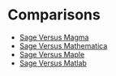 

# Comparisons

* <a href="/sage_magma">Sage Versus Magma</a> 
* <a href="/sage_mathematica">Sage Versus Mathematica</a> 
* <a href="/sage_maple">Sage Versus Maple</a> 
* <a href="/sage_matlab">Sage Versus Matlab</a> 